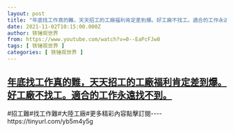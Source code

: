```yaml
---
layout: post
title: "年底找工作真的難，天天招工的工廠福利肯定差到爆。好工廠不找工。適合的工作永遠找不到。"
date: 2021-11-02T10:15:00.000Z
author: 铁锤观世界
from: https://www.youtube.com/watch?v=0--EaPcFJw0
tags: [ 铁锤观世界 ]
categories: [ 铁锤观世界 ]
---
```

<!--1635848100000-->
[年底找工作真的難，天天招工的工廠福利肯定差到爆。好工廠不找工。適合的工作永遠找不到。](https://www.youtube.com/watch?v=0--EaPcFJw0)
------

<div>
#招工難#找工作難#大陸工廠#更多精彩內容點擊訂閱----https://tinyurl.com/yb5m4y5g
</div>
